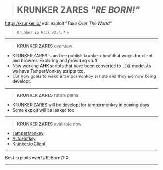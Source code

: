 ># KRUNKER ZARES *"RE BORN!"*
https://krunker.io/ edit exploit *"Take Over The World"*
>`Krunker.io Hack v2.4.7 ✔️`
__________________________________
>**KRUNKER ZARES** overview
- KRUNKER ZARES is an free publish krunker cheat that works for client and browser. Exploring and providing stuff.
- Now working AHK scripts that have been converted to `.EXE` mode. As we have TamperMonkey scripts too.
- Our new goals to make a tampermonkey scripts and they are now being developt.
__________________________________
>**KRUNKER ZARES** future plans
- KRUNKER ZARES will be developt for tampermonkey in coming days
- Some exploit will be leaked too
__________________________________
>**KRUNKER ZARES** available now
- [TamperMonkey](https://github.com/ZaResX/KrunkerZares/tree/master/TamperMonkey)
- [AutoHotkey](https://github.com/ZaResX/KrunkerZares/tree/master/AutoHotkey)
- [Krunker.io Client](https://github.com/ZaResX/KrunkerZares/tree/master/Client)
__________________________________
Best exploits ever! #ReBornZRX
__________________________________

